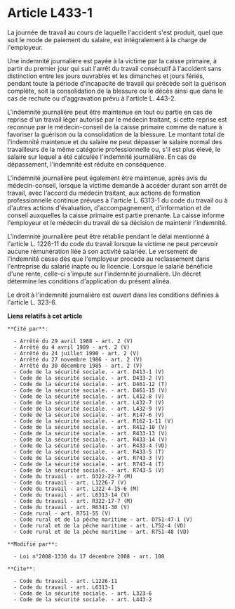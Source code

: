 # Article L433-1

La journée de travail au cours de laquelle l'accident s'est produit, quel que soit le mode de paiement du salaire, est
intégralement à la charge de l'employeur. 

Une indemnité journalière est payée à la victime par la caisse primaire, à partir du premier jour qui suit l'arrêt du travail
consécutif à l'accident sans distinction entre les jours ouvrables et les dimanches et jours fériés, pendant toute la période
d'incapacité de travail qui précède soit la guérison complète, soit la consolidation de la blessure ou le décès ainsi que
dans le cas de rechute ou d'aggravation prévu à l'article L. 443-2.

L'indemnité journalière peut être maintenue en tout ou partie en cas de reprise d'un travail léger autorisé par le médecin
traitant, si cette reprise est reconnue par le médecin-conseil de la caisse primaire comme de nature à favoriser la guérison
ou la consolidation de la blessure. Le montant total de l'indemnité maintenue et du salaire ne peut dépasser le salaire
normal des travailleurs de la même catégorie professionnelle ou, s'il est plus élevé, le salaire sur lequel a été calculée
l'indemnité journalière. En cas de dépassement, l'indemnité est réduite en conséquence.

L'indemnité journalière peut également être maintenue, après avis du médecin-conseil, lorsque la victime demande à accéder
durant son arrêt de travail, avec l'accord du médecin traitant, aux actions de formation professionnelle continue prévues à
l'article L. 6313-1 du code du travail ou à d'autres actions d'évaluation, d'accompagnement, d'information et de conseil
auxquelles la caisse primaire est partie prenante. La caisse informe l'employeur et le médecin du travail de sa décision de
maintenir l'indemnité.

L'indemnité journalière peut être rétablie pendant le délai mentionné à l'article L. 1226-11 du code du travail lorsque la
victime ne peut percevoir aucune rémunération liée à son activité salariée. Le versement de l'indemnité cesse dès que
l'employeur procède au reclassement dans l'entreprise du salarié inapte ou le licencie. Lorsque le salarié bénéficie d'une
rente, celle-ci s'impute sur l'indemnité journalière. Un décret détermine les conditions d'application du présent alinéa. 

Le droit à l'indemnité journalière est ouvert dans les conditions définies à l'article L. 323-6.

**Liens relatifs à cet article**

	**Cité par**:

	  - Arrêté du 29 avril 1988 - art. 2 (V)
	  - Arrêté du 4 avril 1989 - art. 2 (V)
	  - Arrêté du 24 juillet 1990 - art. 2 (V)
	  - Arrêté du 27 novembre 1986 - art. 2 (V)
	  - Arrêté du 30 décembre 1985 - art. 2 (V)
	  - Code de la sécurité sociale. - art. D413-1 (V)
	  - Code de la sécurité sociale. - art. D433-2 (V)
	  - Code de la sécurité sociale. - art. D461-12 (T)
	  - Code de la sécurité sociale. - art. D461-15 (V)
	  - Code de la sécurité sociale. - art. L412-8 (V)
	  - Code de la sécurité sociale. - art. L432-7 (V)
	  - Code de la sécurité sociale. - art. L432-9 (V)
	  - Code de la sécurité sociale. - art. R147-6 (V)
	  - Code de la sécurité sociale. - art. R162-1-11 (V)
	  - Code de la sécurité sociale. - art. R412-10 (V)
	  - Code de la sécurité sociale. - art. R433-13 (V)
	  - Code de la sécurité sociale. - art. R433-14 (V)
	  - Code de la sécurité sociale. - art. R433-4 (VD)
	  - Code de la sécurité sociale. - art. R433-5 (T)
	  - Code de la sécurité sociale. - art. R743-3 (V)
	  - Code de la sécurité sociale. - art. R743-4 (T)
	  - Code de la sécurité sociale. - art. R743-5 (V)
	  - Code du travail - art. D322-22-7 (M)
	  - Code du travail - art. L1226-7 (V)
	  - Code du travail - art. L322-4-15-6 (M)
	  - Code du travail - art. L6313-14 (V)
	  - Code du travail - art. R322-17-7 (M)
	  - Code du travail - art. R6341-30 (V)
	  - Code rural - art. R751-55 (V)
	  - Code rural et de la pêche maritime - art. D751-47-1 (V)
	  - Code rural et de la pêche maritime - art. L752-4 (VD)
	  - Code rural et de la pêche maritime - art. R751-48 (VD)

	**Modifié par**:

	  - Loi n°2008-1330 du 17 décembre 2008 - art. 100

	**Cite**:

	  - Code du travail - art. L1226-11
	  - Code du travail - art. L6313-1
	  - Code de la sécurité sociale. - art. L323-6
	  - Code de la sécurité sociale. - art. L443-2
